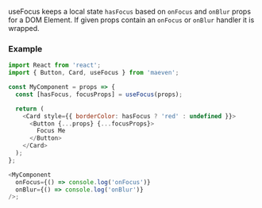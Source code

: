 useFocus keeps a local state `hasFocus` based on `onFocus` and `onBlur` props for a DOM Element. If given props contain an `onFocus` or `onBlur` handler it is wrapped.

### Example

```js
import React from 'react';
import { Button, Card, useFocus } from 'maeven';

const MyComponent = props => {
  const [hasFocus, focusProps] = useFocus(props);

  return (
    <Card style={{ borderColor: hasFocus ? 'red' : undefined }}>
      <Button {...props} {...focusProps}>
        Focus Me
      </Button>
    </Card>
  );
};

<MyComponent
  onFocus={() => console.log('onFocus')}
  onBlur={() => console.log('onBlur')}
/>;
```
